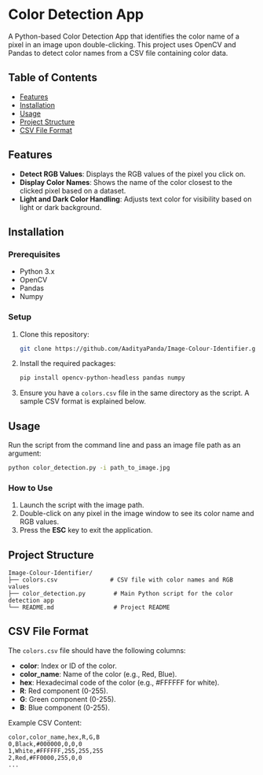 # Color Detection App

A Python-based Color Detection App that identifies the color name of a pixel in an image upon double-clicking. This project uses OpenCV and Pandas to detect color names from a CSV file containing color data.

## Table of Contents
- [Features](#features)
- [Installation](#installation)
- [Usage](#usage)
- [Project Structure](#project-structure)
- [CSV File Format](#csv-file-format)

## Features
- **Detect RGB Values**: Displays the RGB values of the pixel you click on.
- **Display Color Names**: Shows the name of the color closest to the clicked pixel based on a dataset.
- **Light and Dark Color Handling**: Adjusts text color for visibility based on light or dark background.

## Installation

### Prerequisites
- Python 3.x
- OpenCV
- Pandas
- Numpy

### Setup
1. Clone this repository:
   ```bash
   git clone https://github.com/AadityaPanda/Image-Colour-Identifier.git
   ```
2. Install the required packages:
   ```bash
   pip install opencv-python-headless pandas numpy
   ```

3. Ensure you have a `colors.csv` file in the same directory as the script. A sample CSV format is explained below.

## Usage
Run the script from the command line and pass an image file path as an argument:

```bash
python color_detection.py -i path_to_image.jpg
```

### How to Use
1. Launch the script with the image path.
2. Double-click on any pixel in the image window to see its color name and RGB values.
3. Press the **ESC** key to exit the application.

## Project Structure
```
Image-Colour-Identifier/
├── colors.csv               # CSV file with color names and RGB values
├── color_detection.py        # Main Python script for the color detection app
└── README.md                 # Project README
```

## CSV File Format
The `colors.csv` file should have the following columns:
- **color**: Index or ID of the color.
- **color_name**: Name of the color (e.g., Red, Blue).
- **hex**: Hexadecimal code of the color (e.g., #FFFFFF for white).
- **R**: Red component (0-255).
- **G**: Green component (0-255).
- **B**: Blue component (0-255).

Example CSV Content:
```csv
color,color_name,hex,R,G,B
0,Black,#000000,0,0,0
1,White,#FFFFFF,255,255,255
2,Red,#FF0000,255,0,0
...
```
